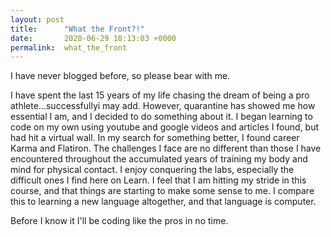 ```yaml
---
layout: post
title:      "What the Front?!"
date:       2020-06-29 18:13:03 +0000
permalink:  what_the_front
---
```



I have never blogged before, so please bear with me. 

I have spent the last 15 years of my life chasing the dream of being a pro athlete...successfullyi may add. However, quarantine has showed me how essential I am, and I decided to do something about it. I began learning to code on my own using youtube and google videos and articles I found, but had hit a virtual wall. In my search for something better, I found career Karma and Flatiron. The challenges I face are no different than those I have encountered throughout the accumulated years of training my body and mind for physical contact. I enjoy conquering the labs, especially the difficult ones I find here on Learn. I feel that I am hitting my stride in this course, and that things are starting to make some sense to me. I compare this to learning a new language altogether, and that language is computer. 

Before I know it I'll be coding like the pros in no time.

